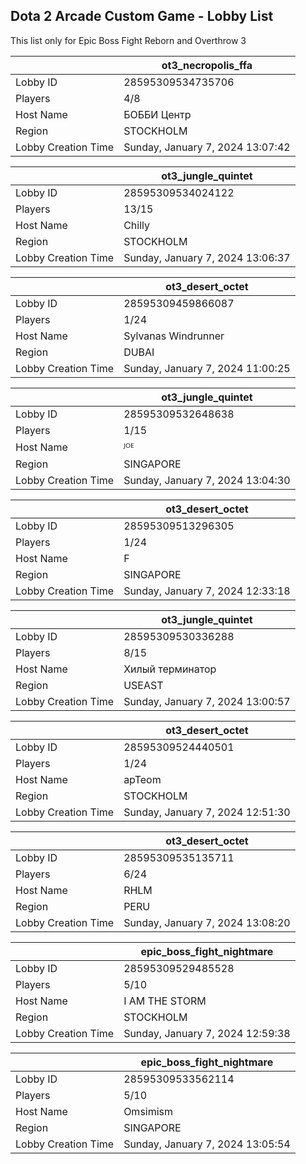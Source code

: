 ## Dota 2 Arcade Custom Game - Lobby List

This list only for Epic Boss Fight Reborn and Overthrow 3

|  | ot3_necropolis_ffa |
| ------ | ------ |
| Lobby ID | 28595309534735706 |
| Players | 4/8 |
| Host Name | БОББИ Центр |
| Region | STOCKHOLM |
| Lobby Creation Time | Sunday, January 7, 2024 13:07:42 |


|  | ot3_jungle_quintet |
| ------ | ------ |
| Lobby ID | 28595309534024122 |
| Players | 13/15 |
| Host Name | Chilly |
| Region | STOCKHOLM |
| Lobby Creation Time | Sunday, January 7, 2024 13:06:37 |


|  | ot3_desert_octet |
| ------ | ------ |
| Lobby ID | 28595309459866087 |
| Players | 1/24 |
| Host Name | Sylvanas Windrunner |
| Region | DUBAI |
| Lobby Creation Time | Sunday, January 7, 2024 11:00:25 |


|  | ot3_jungle_quintet |
| ------ | ------ |
| Lobby ID | 28595309532648638 |
| Players | 1/15 |
| Host Name | ᴶᴼᴱ |
| Region | SINGAPORE |
| Lobby Creation Time | Sunday, January 7, 2024 13:04:30 |


|  | ot3_desert_octet |
| ------ | ------ |
| Lobby ID | 28595309513296305 |
| Players | 1/24 |
| Host Name | F |
| Region | SINGAPORE |
| Lobby Creation Time | Sunday, January 7, 2024 12:33:18 |


|  | ot3_jungle_quintet |
| ------ | ------ |
| Lobby ID | 28595309530336288 |
| Players | 8/15 |
| Host Name | Хилый терминатор |
| Region | USEAST |
| Lobby Creation Time | Sunday, January 7, 2024 13:00:57 |


|  | ot3_desert_octet |
| ------ | ------ |
| Lobby ID | 28595309524440501 |
| Players | 1/24 |
| Host Name | apTeom |
| Region | STOCKHOLM |
| Lobby Creation Time | Sunday, January 7, 2024 12:51:30 |


|  | ot3_desert_octet |
| ------ | ------ |
| Lobby ID | 28595309535135711 |
| Players | 6/24 |
| Host Name | RHLM |
| Region | PERU |
| Lobby Creation Time | Sunday, January 7, 2024 13:08:20 |


|  | epic_boss_fight_nightmare |
| ------ | ------ |
| Lobby ID | 28595309529485528 |
| Players | 5/10 |
| Host Name | I AM THE STORM |
| Region | STOCKHOLM |
| Lobby Creation Time | Sunday, January 7, 2024 12:59:38 |


|  | epic_boss_fight_nightmare |
| ------ | ------ |
| Lobby ID | 28595309533562114 |
| Players | 5/10 |
| Host Name | Omsimism |
| Region | SINGAPORE |
| Lobby Creation Time | Sunday, January 7, 2024 13:05:54 |


